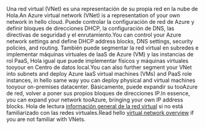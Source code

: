 <span data-ttu-id="7d82a-101">Una red virtual (VNet) es una representación de su propia red en la nube de Hola.</span><span class="sxs-lookup"><span data-stu-id="7d82a-101">An Azure virtual network (VNet) is a representation of your own network in hello cloud.</span></span> <span data-ttu-id="7d82a-102">Puede controlar la configuración de red de Azure y definir bloques de direcciones DHCP, la configuración de DNS, las directivas de seguridad y el enrutamiento.</span><span class="sxs-lookup"><span data-stu-id="7d82a-102">You can control your Azure network settings and define DHCP address blocks, DNS settings, security policies, and routing.</span></span> <span data-ttu-id="7d82a-103">También puede segmentar la red virtual en subredes e implementar máquinas virtuales de IaaS de Azure (VM) y las instancias de rol PaaS, Hola igual que puede implementar físicos y máquinas virtuales tooyour en Centro de datos local.</span><span class="sxs-lookup"><span data-stu-id="7d82a-103">You can also further segment your VNet into subnets and deploy Azure IaaS virtual machines (VMs) and PaaS role instances, in hello same way you can deploy physical and virtual machines tooyour on-premises datacenter.</span></span> <span data-ttu-id="7d82a-104">Básicamente, puede expandir su tooAzure de red, volver a poner sus propios bloques de direcciones IP.</span><span class="sxs-lookup"><span data-stu-id="7d82a-104">In essence, you can expand your network tooAzure, bringing your own IP address blocks.</span></span> <span data-ttu-id="7d82a-105">Hola de lectura [información general de la red virtual](../articles/virtual-network/virtual-networks-overview.md) si no está familiarizado con las redes virtuales.</span><span class="sxs-lookup"><span data-stu-id="7d82a-105">Read hello [virtual network overview](../articles/virtual-network/virtual-networks-overview.md) if you are not familiar with VNets.</span></span>

